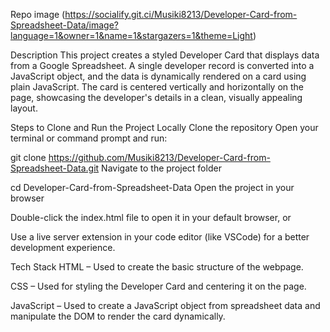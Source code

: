 
Repo image (https://socialify.git.ci/Musiki8213/Developer-Card-from-Spreadsheet-Data/image?language=1&owner=1&name=1&stargazers=1&theme=Light)

Description
This project creates a styled Developer Card that displays data from a Google Spreadsheet.
A single developer record is converted into a JavaScript object, and the data is dynamically rendered on a card using plain JavaScript.
The card is centered vertically and horizontally on the page, showcasing the developer's details in a clean, visually appealing layout.

Steps to Clone and Run the Project Locally
Clone the repository
Open your terminal or command prompt and run:

git clone https://github.com/Musiki8213/Developer-Card-from-Spreadsheet-Data.git
Navigate to the project folder

cd Developer-Card-from-Spreadsheet-Data
Open the project in your browser

Double-click the index.html file to open it in your default browser, or

Use a live server extension in your code editor (like VSCode) for a better development experience.


Tech Stack
HTML – Used to create the basic structure of the webpage.

CSS – Used for styling the Developer Card and centering it on the page.

JavaScript – Used to create a JavaScript object from spreadsheet data and manipulate the DOM to render the card dynamically.


